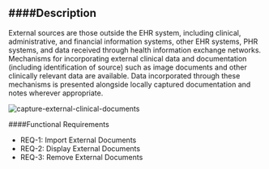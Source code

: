 ####Description
--------------
External sources are those outside the EHR system, including clinical, administrative, and financial information systems, other EHR systems, PHR systems, and data received through health information exchange networks. Mechanisms for incorporating external clinical data and documentation (including identification of source) such as image documents and other clinically relevant data are available. Data incorporated through these mechanisms is presented alongside locally captured documentation and notes wherever appropriate. 

![capture-external-clinical-documents](https://f.cloud.github.com/assets/4283040/1380519/e9fed50a-3b08-11e3-92b9-69d82dde3632.PNG)

####Functional Requirements
* REQ-1: 	Import External Documents
* REQ-2:  Display External Documents
* REQ-3:  Remove External Documents
